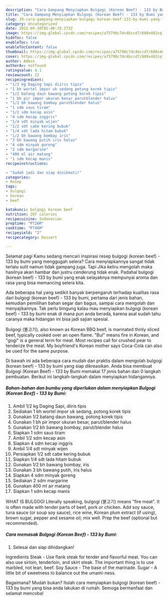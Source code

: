 ```yaml
---
description: "Cara Gampang Menyiapkan Bulgogi (Korean Beef) - 133 by Bumi yang Lezat Sekali"
title: "Cara Gampang Menyiapkan Bulgogi (Korean Beef) - 133 by Bumi yang Lezat Sekali"
slug: 39-cara-gampang-menyiapkan-bulgogi-korean-beef-133-by-bumi-yang-lezat-sekali
category: Uncategorized
date: 2022-09-30T05:40:39.273Z
image: https://img-global.cpcdn.com/recipes/a75790c7dc4bccd7/680x482cq70/bulgogi-korean-beef-133-by-bumi-foto-resep-utama.jpg
hideToc: false
enableToc: true
enableTocContent: false
thumbnail: https://img-global.cpcdn.com/recipes/a75790c7dc4bccd7/680x482cq70/bulgogi-korean-beef-133-by-bumi-foto-resep-utama.jpg
cover: https://img-global.cpcdn.com/recipes/a75790c7dc4bccd7/680x482cq70/bulgogi-korean-beef-133-by-bumi-foto-resep-utama.jpg
author: Admin
authorAv: notfound
ratingvalue: 4.1
reviewcount: 22
recipeingredient:
- "1/2 kg Daging Sapi diiris tipis"
- "1 bh wortel impor uk sedang potong korek tipis"
- "1/2 batang daun bawang potong korek tipis"
- "1 bh pir impor ukuran besar parutblender halus"
- "1/2 bh bawang bombay parutblender halus"
- "1 sdm saus tiram"
- "1/2 sdm kecap asin"
- "4 sdm kecap inggris"
- "1/4 sdt minyak wijen"
- "1/2 sdt cabe kering bubuk"
- "1/4 sdt lada hitam bubuk"
- "1/2 bh bawang bombay iris"
- "3 bh bawang putih iris halus"
- "4 sdm minyak goreng"
- "2 sdm margarine"
- "400 ml air matang"
- "1 sdm kecap manis"
recipeinstructions:

- "Sudah jadi dan siap dinikmati!"
categories:
- Resep
tags:
- bulgogi
- korean
- beef

katakunci: bulgogi korean beef 
nutrition: 207 calories
recipecuisine: Indonesian
preptime: "PT26M"
cooktime: "PT46M"
recipeyield: "2"
recipecategory: Dessert

---
```



Selamat pagi Kamu sedang mencari inspirasi resep bulgogi (korean beef) - 133 by bumi yang menggugah selera? Cara menyiapkannya sangat tidak terlalu sulit namun tidak gampang juga. Tapi Jika keliru mengolah maka hasilnya akan hambar dan justru cenderung tidak enak. Padahal bulgogi (korean beef) - 133 by bumi yang enak selayaknya mempunyai aroma dan rasa yang bisa memancing selera kita.


Ada beberapa hal yang sedikit banyak berpengaruh terhadap kualitas rasa dari bulgogi (korean beef) - 133 by bumi, pertama dari jenis bahan, kemudian pemilihan bahan segar dan bagus, sampai cara mengolah dan menyajikannya. Tak perlu bingung kalau mau menyiapkan bulgogi (korean beef) - 133 by bumi enak di mana pun anda berada, karena asal sudah tahu caranya maka hidangan ini bisa jadi sajian spesial.

Bulgogi (불고기), also known as Korean BBQ beef, is marinated thinly sliced beef, typically cooked over an open flame. &#34;Bul&#34; means fire in Korean, and &#34;gogi&#34; is a general term for meat. Most recipes call for crushed pear to tenderize the meat. My boyfriend&#39;s Korean mother says Coca-Cola can also be used for the same purpose.


Di bawah ini ada beberapa cara mudah dan praktis dalam mengolah bulgogi (korean beef) - 133 by bumi yang siap dikreasikan. Anda bisa membuat Bulgogi (Korean Beef) - 133 by Bumi memakai 17 jenis bahan dan 0 langkah pembuatan. Berikut ini langkah-langkah dalam menyiapkan hidangannya.

<!--inarticleads1-->

##### Bahan-bahan dan bumbu yang diperlukan dalam menyiapkan Bulgogi (Korean Beef) - 133 by Bumi:

1. Ambil 1/2 kg Daging Sapi, diiris tipis
1. Sediakan 1 bh wortel impor uk sedang, potong korek tipis
1. Gunakan 1/2 batang daun bawang, potong korek tipis
1. Gunakan 1 bh pir impor ukuran besar, parut/blender halus
1. Gunakan 1/2 bh bawang bombay, parut/blender halus
1. Siapkan 1 sdm saus tiram
1. Ambil 1/2 sdm kecap asin
1. Siapkan 4 sdm kecap inggris
1. Ambil 1/4 sdt minyak wijen
1. Persiapkan 1/2 sdt cabe kering bubuk
1. Siapkan 1/4 sdt lada hitam bubuk
1. Gunakan 1/2 bh bawang bombay, iris
1. Gunakan 3 bh bawang putih, iris halus
1. Siapkan 4 sdm minyak goreng
1. Sediakan 2 sdm margarine
1. Gunakan 400 ml air matang
1. Siapkan 1 sdm kecap manis


WHAT IS BULGOGI Literally speaking, bulgogi (불고기) means &#34;fire meat&#34;. It is often made with tender parts of beef, pork or chicken. Add soy sauce, tuna sauce (or soup soy sauce), rice wine, Korean plum extract (if using), brown sugar, pepper and sesame oil; mix well. Prep the beef (optional but recommended). 

<!--inarticleads2-->

##### Cara memasak Bulgogi (Korean Beef) - 133 by Bumi:


1. Selesai dan siap dihidangkan!

Ingredients Steak - Use flank steak for tender and flavorful meat. You can also use sirloin, tenderloin, and skirt steak. The important thing is to use marbled, not lean, beef. Soy Sauce - The base of the marinade. Sugar - A little bit of sweetness to balance out the umami-ness. 

Bagaimana? Mudah bukan? Itulah cara menyiapkan bulgogi (korean beef) - 133 by bumi yang bisa anda lakukan di rumah. Semoga bermanfaat dan selamat mencoba!
